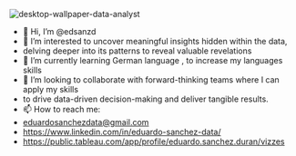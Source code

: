 ![desktop-wallpaper-data-analyst](https://github.com/edsanzd/edsanzd/assets/156356409/0b17019d-48b3-4c44-81d8-5838cf90ffd7)

- 👋 Hi, I’m @edsanzd
- 👀 I’m interested to uncover meaningful insights hidden within the data,
- delving deeper into its patterns to reveal valuable revelations
- 🌱 I’m currently learning German language , to increase my languages skills
- 💞️ I’m looking to collaborate with forward-thinking teams where I can apply my skills
-    to drive data-driven decision-making and deliver tangible results.
- 📫 How to reach me:
-  eduardosanchezdata@gmail.com
-  https://www.linkedin.com/in/eduardo-sanchez-data/
-  https://public.tableau.com/app/profile/eduardo.sanchez.duran/vizzes
  
<!---
edsanzd/edsanzd is a ✨ special ✨ repository because its `README.md` (this file) appears on your GitHub profile.
You can click the Preview link to take a look at your changes.
--->

